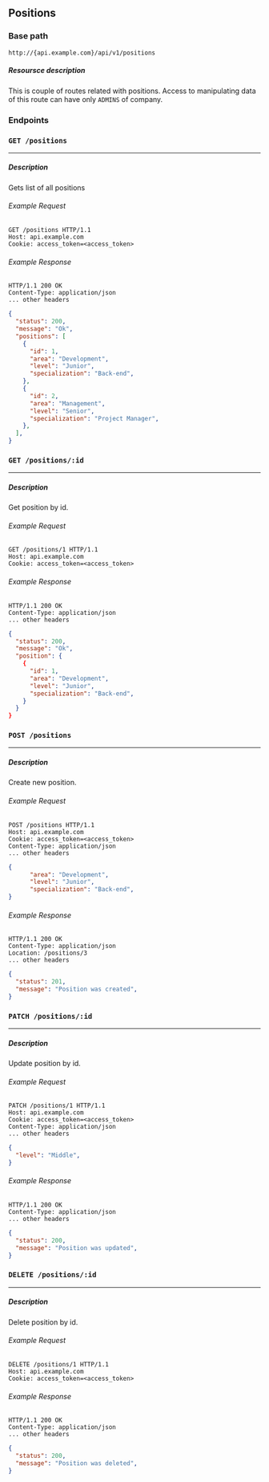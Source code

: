 ## Positions

### Base path

```plaintext
http://{api.example.com}/api/v1/positions
```

##### Resoursce description

This is couple of routes related with positions. Access to manipulating data of this route can have only `ADMINS` of company.

### Endpoints

### `GET /positions`

------------------------------------------------------------------

##### Description

Gets list of all positions

###### Example Request

```http
GET /positions HTTP/1.1
Host: api.example.com
Cookie: access_token=<access_token>
```

###### Example Response

```http
HTTP/1.1 200 OK
Content-Type: application/json
... other headers
```
```json
{
  "status": 200,
  "message": "Ok",
  "positions": [
    {
      "id": 1,
      "area": "Development",
      "level": "Junior",
      "specialization": "Back-end",
    },
    {
      "id": 2,
      "area": "Management",
      "level": "Senior",
      "specialization": "Project Manager",
    },
  ],
}
```

### `GET /positions/:id`
------------------------------------------------------------------

##### Description

Get position by id.

###### Example Request

```http
GET /positions/1 HTTP/1.1
Host: api.example.com
Cookie: access_token=<access_token>
```

###### Example Response

```http
HTTP/1.1 200 OK
Content-Type: application/json
... other headers
```
```json
{
  "status": 200,
  "message": "Ok",
  "position": {
    {
      "id": 1,
      "area": "Development",
      "level": "Junior",
      "specialization": "Back-end",
    }
  }
}
```

### `POST /positions`
------------------------------------------------------------------

##### Description

Create new position.

###### Example Request

```http
POST /positions HTTP/1.1
Host: api.example.com
Cookie: access_token=<access_token>
Content-Type: application/json
... other headers
```
```json
{
      "area": "Development",
      "level": "Junior",
      "specialization": "Back-end",
}
```

###### Example Response

```http
HTTP/1.1 200 OK
Content-Type: application/json
Location: /positions/3
... other headers
```
```json
{
  "status": 201,
  "message": "Position was created",
}
```

### `PATCH /positions/:id`

------------------------------------------------------------------

##### Description

Update position by id.

###### Example Request

```http
PATCH /positions/1 HTTP/1.1
Host: api.example.com
Cookie: access_token=<access_token>
Content-Type: application/json
... other headers
```
```json
{
  "level": "Middle",
}
```

###### Example Response

```http
HTTP/1.1 200 OK
Content-Type: application/json
... other headers
```
```json
{
  "status": 200,
  "message": "Position was updated",
}
```

### `DELETE /positions/:id`
------------------------------------------------------------------

##### Description

Delete position by id.

###### Example Request

```http
DELETE /positions/1 HTTP/1.1
Host: api.example.com
Cookie: access_token=<access_token>
```

###### Example Response

```http
HTTP/1.1 200 OK
Content-Type: application/json
... other headers
```
```json
{
  "status": 200,
  "message": "Position was deleted",
}
```